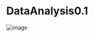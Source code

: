 # DataAnalysis0.1
![image](https://github.com/TejasRatambe/DataAnalysis0.1/assets/99137410/63f29310-9488-42a4-a0b7-c9de7245e960)

